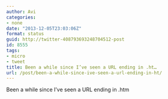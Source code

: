 ```yaml
---
author: Avi
categories:
- none
date: "2013-12-05T23:03:06Z"
format: status
guid: http://twitter-408793693248704512-post
id: 8555
tags:
- micro
- tweet
title: Been a while since I’ve seen a URL ending in .ht…
url: /post/been-a-while-since-ive-seen-a-url-ending-in-ht/
---
```

Been a while since I’ve seen a URL ending in .htm